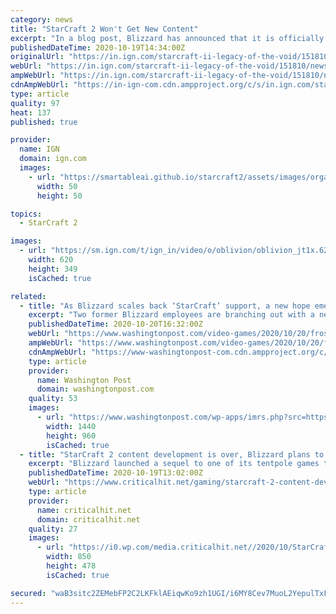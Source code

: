 ```yaml
---
category: news
title: "StarCraft 2 Won't Get New Content"
excerpt: "In a blog post, Blizzard has announced that it is officially ending development of new content for StarCraft 2. According to the post, new content that is traditionally sold for the game like co ..."
publishedDateTime: 2020-10-19T14:34:00Z
originalUrl: "https://in.ign.com/starcraft-ii-legacy-of-the-void/151810/news/starcraft-2-wont-get-new-content"
webUrl: "https://in.ign.com/starcraft-ii-legacy-of-the-void/151810/news/starcraft-2-wont-get-new-content"
ampWebUrl: "https://in.ign.com/starcraft-ii-legacy-of-the-void/151810/news/starcraft-2-wont-get-new-content?amp=1"
cdnAmpWebUrl: "https://in-ign-com.cdn.ampproject.org/c/s/in.ign.com/starcraft-ii-legacy-of-the-void/151810/news/starcraft-2-wont-get-new-content?amp=1"
type: article
quality: 97
heat: 137
published: true

provider:
  name: IGN
  domain: ign.com
  images:
    - url: "https://smartableai.github.io/starcraft2/assets/images/organizations/ign.com-50x50.jpg"
      width: 50
      height: 50

topics:
  - StarCraft 2

images:
  - url: "https://sm.ign.com/t/ign_in/video/o/oblivion/oblivion_jt1x.620.jpg"
    width: 620
    height: 349
    isCached: true

related:
  - title: "As Blizzard scales back ‘StarCraft’ support, a new hope emerges for RTS players"
    excerpt: "Two former Blizzard employees are branching out with a new studio that aims to make the RTS genre more accessible."
    publishedDateTime: 2020-10-20T16:32:00Z
    webUrl: "https://www.washingtonpost.com/video-games/2020/10/20/frost-giant-rts-warcraft-starcraft/"
    ampWebUrl: "https://www.washingtonpost.com/video-games/2020/10/20/frost-giant-rts-warcraft-starcraft/?outputType=amp"
    cdnAmpWebUrl: "https://www-washingtonpost-com.cdn.ampproject.org/c/s/www.washingtonpost.com/video-games/2020/10/20/frost-giant-rts-warcraft-starcraft/?outputType=amp"
    type: article
    provider:
      name: Washington Post
      domain: washingtonpost.com
    quality: 53
    images:
      - url: "https://www.washingtonpost.com/wp-apps/imrs.php?src=https://arc-anglerfish-washpost-prod-washpost.s3.amazonaws.com/public/KID3MI7CAZEE5PPTNVAWAQFHU4.jpg&w=1440"
        width: 1440
        height: 960
        isCached: true
  - title: "StarCraft 2 content development is over, Blizzard plans to focus on the franchise’s future"
    excerpt: "Blizzard launched a sequel to one of its tentpole games that helped establish the developer in gaming’s latest golden age. StarCraft II was a bold approach at the time, dividing its story campaign into parts that had staggered release dates."
    publishedDateTime: 2020-10-19T13:02:00Z
    webUrl: "https://www.criticalhit.net/gaming/starcraft-2-content-development-is-over-blizzard-plans-to-focus-on-the-franchises-future/"
    type: article
    provider:
      name: criticalhit.net
      domain: criticalhit.net
    quality: 27
    images:
      - url: "https://i0.wp.com/media.criticalhit.net//2020/10/StarCraftKerrigan.jpg"
        width: 850
        height: 478
        isCached: true

secured: "waB3sitc2ZEMebFP2C2LKFklAEiqwKo9zh1UGI/i6MY8Cev7MuoL2YepulTxFSI/PE/l1hFRl7IYgeJl0rlSV/vhyyozLIGgQKJaGI2KGtJN7+ODrlLF5MoRZHAJibi3+Dgq3ZINxUutKq1a+8vsaov5VnDf0bPl5vp/NxnfuztpwYnjEgfeAGkkubfnuk1NVf+KCDeuc3mmugykxsBy7Kr6VfSadfkXKw7SYIbkbana1tT0/YKlgfqM54E5IRX0DjGxRzSlWmDI6bbBk+VFrdTHCHmMmoy1TOo9Z6HmdYPyydHTYbF/CSivxTynyOH/rXhV/lO4aBMpg/XnKza+gE7pP1lTQLU42mfm1LfRpU4=;5xiV9SFsz437T+0QR7AKDA=="
---
```


